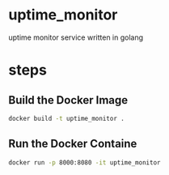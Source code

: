 # uptime_monitor

uptime monitor service written in golang

# steps

## Build the Docker Image

```sh
docker build -t uptime_monitor .
```

## Run the Docker Containe

```sh
docker run -p 8000:8080 -it uptime_monitor
```
